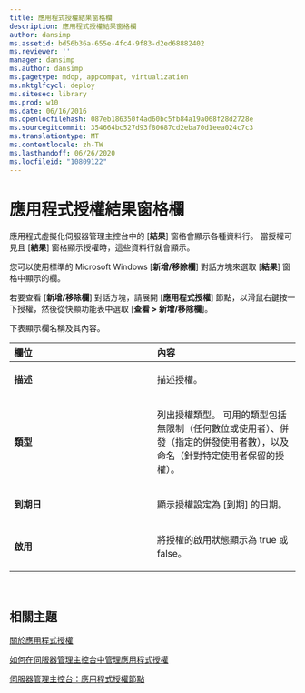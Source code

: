 ```yaml
---
title: 應用程式授權結果窗格欄
description: 應用程式授權結果窗格欄
author: dansimp
ms.assetid: bd56b36a-655e-4fc4-9f83-d2ed68882402
ms.reviewer: ''
manager: dansimp
ms.author: dansimp
ms.pagetype: mdop, appcompat, virtualization
ms.mktglfcycl: deploy
ms.sitesec: library
ms.prod: w10
ms.date: 06/16/2016
ms.openlocfilehash: 087eb186350f4ad60bc5fb84a19a068f28d2728e
ms.sourcegitcommit: 354664bc527d93f80687cd2eba70d1eea024c7c3
ms.translationtype: MT
ms.contentlocale: zh-TW
ms.lasthandoff: 06/26/2020
ms.locfileid: "10809122"
---
```

# 應用程式授權結果窗格欄


應用程式虛擬化伺服器管理主控台中的 [**結果**] 窗格會顯示各種資料行。 當授權可見且 [**結果**] 窗格顯示授權時，這些資料行就會顯示。

您可以使用標準的 Microsoft Windows [**新增/移除欄**] 對話方塊來選取 [**結果**] 窗格中顯示的欄。

若要查看 [**新增/移除欄**] 對話方塊，請展開 [**應用程式授權**] 節點，以滑鼠右鍵按一下授權，然後從快顯功能表中選取 [**查看 &gt; 新增/移除欄**]。

下表顯示欄名稱及其內容。

<table>
<colgroup>
<col width="50%" />
<col width="50%" />
</colgroup>
<thead>
<tr class="header">
<th align="left">欄位</th>
<th align="left">內容</th>
</tr>
</thead>
<tbody>
<tr class="odd">
<td align="left"><p><strong>描述</strong></p></td>
<td align="left"><p>描述授權。</p></td>
</tr>
<tr class="even">
<td align="left"><p><strong>類型</strong></p></td>
<td align="left"><p>列出授權類型。 可用的類型包括無限制（任何數位或使用者）、併發（指定的併發使用者數），以及命名（針對特定使用者保留的授權）。</p></td>
</tr>
<tr class="odd">
<td align="left"><p><strong>到期日</strong></p></td>
<td align="left"><p>顯示授權設定為 [到期] 的日期。</p></td>
</tr>
<tr class="even">
<td align="left"><p><strong>啟用</strong></p></td>
<td align="left"><p>將授權的啟用狀態顯示為 true 或 false。</p></td>
</tr>
</tbody>
</table>

 

## 相關主題


[關於應用程式授權](about-application-licensing.md)

[如何在伺服器管理主控台中管理應用程式授權](how-to-manage-application-licenses-in-the-server-management-console.md)

[伺服器管理主控台：應用程式授權節點](server-management-console-application-licenses-node.md)

 

 





